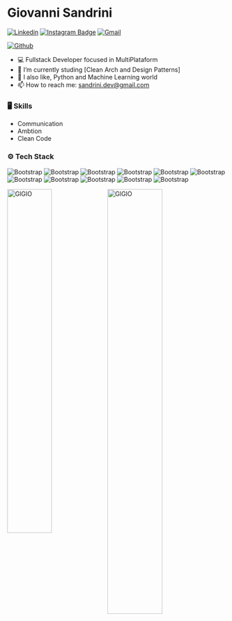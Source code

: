 # Giovanni Sandrini



[![Linkedin](https://img.shields.io/badge/-LinkedIn-blue?style=flat&logo=Linkedin&logoColor=white)](https://www.linkedin.com/in/sandrinidev/)
[![Instagram Badge](https://img.shields.io/badge/-Instagram-purple?logo=instagram&logoColor=white&link=https://instagram.com/gigiosandrini/)](https://www.instagram.com/gigiosandrini)
[![Gmail](https://img.shields.io/badge/-Gmail-c14438?style=flat&logo=Gmail&logoColor=white)](mailto:sandrini.dev@gmail.com)

[![Github](https://img.shields.io/github/followers/GlGIO?label=Follow&style=social)](https://github.com/GlGIO)

- 💻 Fullstack Developer focused in MultiPlataform
- 🤔 I’m currently studing [Clean Arch and Design Patterns]
- 🌱 I also like, Python and Machine Learning world
- 📫 How to reach me: sandrini.dev@gmail.com


### 🖥 Skills

- Communication
- Ambtion
- Clean Code
### ⚙️ Tech Stack

![Bootstrap](https://img.shields.io/badge/-Dart-05122A?style=for-the-badge&logo=Dart&color=353535) ![Bootstrap](https://img.shields.io/badge/-Flutter-05122A?style=for-the-badge&logo=Flutter&color=353535) ![Bootstrap](https://img.shields.io/badge/-JavaScript-05122A?style=for-the-badge&logo=JavaScript&color=353535) ![Bootstrap](https://img.shields.io/badge/-React-05122A?style=for-the-badge&logo=React&color=353535) ![Bootstrap](https://img.shields.io/badge/-TypeScript-05122A?style=for-the-badge&logo=TypeScript&color=353535) ![Bootstrap](https://img.shields.io/badge/-Node.js-05122A?style=for-the-badge&logo=Node.js&color=353535) ![Bootstrap](https://img.shields.io/badge/-Nest.js-05122A?style=for-the-badge&logo=Nest.js&color=353535) ![Bootstrap](https://img.shields.io/badge/-Serverless-05122A?style=for-the-badge&logo=Serverless&color=353535) ![Bootstrap](https://img.shields.io/badge/-MongoDB-05122A?style=for-the-badge&logo=MongoDB&color=353535) ![Bootstrap](https://img.shields.io/badge/-MySQL-05122A?style=for-the-badge&logo=MySQL&color=353535) ![Bootstrap](https://img.shields.io/badge/-Visual%20Studio%20Code-05122A?style=for-the-badge&logo=Visual-Studio-Code&color=353535)

<div>
  <img width="45%" align="left" src="https://github-readme-stats.vercel.app/api/top-langs?username=GlGIO&show_icons=true&locale=en&layout=compact" alt="GlGIO" />
  <img width="50%"  src="https://github-readme-streak-stats.herokuapp.com/?user=GlGIO&" alt="GlGIO" />
</div>
